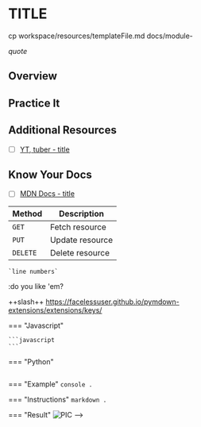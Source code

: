 # TITLE

cp workspace/resources/templateFile.md docs/module-

*quote*

## Overview
<!-- ! Video Contents:  (width="655" height="368", ratio 1.77) -->

## Practice It

<!-- [Try it yourself](https://replit.com)! -->

## Additional Resources

- [ ] [YT, tuber - title]()

## Know Your Docs

- [ ] [MDN Docs - title]()

<!-- 

```javascript

```

<!-- ! END OF VIDEO 101.1.3.1 - TITLE-->
<!-- ? Video Numbering and Title system: CourseNumber.ModuleNumber.LessonNumber.VideoNumber -->
<!-- * (VIDEO 101.2.4.3 - "CSS Selectors") === 101 Course, Module 2, Lesson 4, Video 3 - "CSS Selectors" -->

| Method      | Description                          |
| ----------- | ------------------------------------ |
| `GET`       | Fetch resource                       |
| `PUT`       | Update resource |
| `DELETE`    | Delete resource |


    `line numbers`
:do you like 'em?


++slash++
https://facelessuser.github.io/pymdown-extensions/extensions/keys/

=== "Javascript"

    ```javascript
    ```

=== "Python"

  ```python
  ```

=== "Example"
    ```console
      .
    ```

=== "Instructions"
    ```markdown
      .
    ```

=== "Result"
    ![PIC](./../images/pic.png)
-->